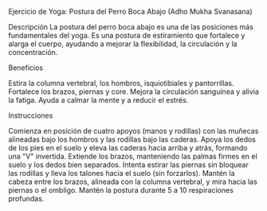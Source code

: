 Ejercicio de Yoga: Postura del Perro Boca Abajo (Adho Mukha Svanasana)

Descripción
La postura del perro boca abajo es una de las posiciones más fundamentales del yoga. Es una postura de estiramiento que fortalece y alarga el cuerpo, ayudando a mejorar la flexibilidad, la circulación y la concentración.

Beneficios

Estira la columna vertebral, los hombros, isquiotibiales y pantorrillas.
Fortalece los brazos, piernas y core.
Mejora la circulación sanguínea y alivia la fatiga.
Ayuda a calmar la mente y a reducir el estrés.

Instrucciones

Comienza en posición de cuatro apoyos (manos y rodillas) con las muñecas alineadas bajo los hombros y las rodillas bajo las caderas.
Apoya los dedos de los pies en el suelo y eleva las caderas hacia arriba y atrás, formando una "V" invertida.
Extiende los brazos, manteniendo las palmas firmes en el suelo y los dedos bien separados.
Intenta estirar las piernas sin bloquear las rodillas y lleva los talones hacia el suelo (sin forzarlos).
Mantén la cabeza entre los brazos, alineada con la columna vertebral, y mira hacia las piernas o el ombligo.
Mantén la postura durante 5 a 10 respiraciones profundas.





